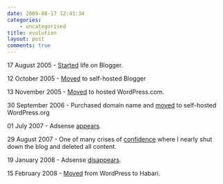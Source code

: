 ```yaml
---
date: 2009-08-17 12:43:34
categories:
    - uncategorised
title: evolution
layout: post
comments: true
---
```

17 August 2005 -
[Started](http://www.nbrightside.com/blog/2005/08/17/dot-bombs/) life on
Blogger.

12 October 2005 -
[Moved](http://www.nbrightside.com/blog/2005/10/12/change-of-scene/) to
self-hosted Blogger

13 November 2005 -
[Moved](http://www.nbrightside.com/blog/2005/11/13/another-change-of-scene/)
to hosted WordPress.com.

30 September 2006 - Purchased domain name and
[moved](http://www.nbrightside.com/blog/2008/2006/09/30/from-wordpresscom-to-wordpressorg/)
to self-hosted WordPress.org

01 July 2007 - Adsense
[appears](http://www.nbrightside.com/blog/2007/09/01/adsense-case-study-for-a-personal-blog/).

29 August 2007 - One of many crises of
[confidence](http://www.nbrightside.com/blog/2007/08/29/confessions-of-a-blog-addict/)
where I nearly shut down the blog and deleted all content.

19 January 2008 - Adsense
[disappears](http://www.nbrightside.com/blog/2008/01/19/adsense-milestone/).

15 February 2008 -
[Moved](http://www.nbrightside.com/blog/2008/02/15/post-mortem-on-habari-migration/)
from WordPress to Habari.
